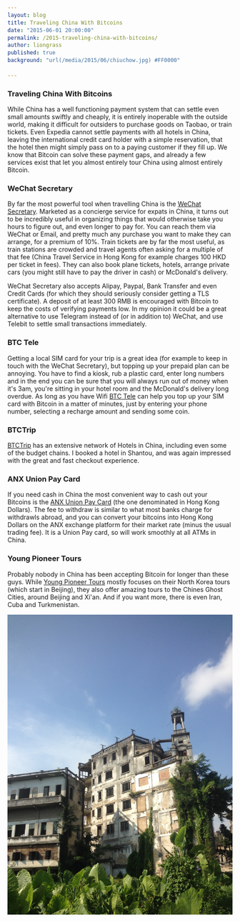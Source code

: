```yaml
---
layout: blog
title: Traveling China With Bitcoins
date: "2015-06-01 20:00:00"
permalink: /2015-traveling-china-with-bitcoins/
author: liongrass
published: true
background: "url(/media/2015/06/chiuchow.jpg) #FF0000"

---
```


### Traveling China With Bitcoins

While China has a well functioning payment system that can settle even small amounts swiftly and cheaply, it is entirely inoperable with the outside world, making it difficult for outsiders to purchase goods on Taobao, or train tickets.
Even Expedia cannot settle payments with all hotels in China, leaving the international credit card holder with a simple reservation, that the hotel then might simply pass on to a paying customer if they fill up.
We know that Bitcoin can solve these payment gaps, and already a few services exist that let you almost entirely tour China using almost entirely Bitcoin.

### WeChat Secretary
By far the most powerful tool when travelling China is the [WeChat Secretary](http://wesecretary.com/). Marketed as a concierge service for expats in China, it turns out to be incredibly useful in organizing things that would otherwise take you hours to figure out, and even longer to pay for.
You can reach them via WeChat or Email, and pretty much any purchase you want to make they can arrange, for a premium of 10%. Train tickets are by far the most useful, as train stations are crowded and travel agents often asking for a multiple of that fee (China Travel Service in Hong Kong for example charges 100 HKD per ticket in fees).
They can also book plane tickets, hotels, arrange private cars (you might still have to pay the driver in cash) or McDonald's delivery.

WeChat Secretary also accepts Alipay, Paypal, Bank Transfer and even Credit Cards (for which they should seriously consider getting a TLS certificate). A deposit of at least 300 RMB is encouraged with Bitcoin to keep the costs of verifying payments low. In my opinion it could be a great alternative to use Telegram instead of (or in addition to) WeChat, and use Telebit to settle small transactions immediately.

### BTC Tele
Getting a local SIM card for your trip is a great idea (for example to keep in touch with the WeChat Secretary), but topping up your prepaid plan can be annoying. You have to find a kiosk, rub a plastic card, enter long numbers and in the end you can be sure that you will always run out of money when it's 3am, you're sitting in your hotel room and the McDonald's delivery long overdue.
As long as you have Wifi [BTC Tele](https://www.btctele.com/) can help you top up your SIM card with Bitcoin in a matter of minutes, just by entering your phone number, selecting a recharge amount and sending some coin.

### BTCTrip
[BTCTrip](https://btctrip.com/) has an extensive network of Hotels in China, including even some of the budget chains. I booked a hotel in Shantou, and was again impressed with the great and fast checkout experience.

### ANX Union Pay Card
If you need cash in China the most convenient way to cash out your Bitcoins is the [ANX Union Pay Card](https://anxbtc.com/pages/#/card) (the one denominated in Hong Kong Dollars). The fee to withdraw is similar to what most banks charge for withdrawls abroad, and you can convert your bitcoins into Hong Kong Dollars on the ANX exchange platform for their market rate (minus the usual trading fee). It is a Union Pay card, so will work smoothly at all ATMs in China.

### Young Pioneer Tours
Probably nobody in China has been accepting Bitcoin for longer than these guys. While [Young Pioneer Tours](http://www.youngpioneertours.com/) mostly focuses on their North Korea tours (which start in Beijing), they also offer amazing tours to the Chines Ghost Cities, around Beijing and Xi'an. And if you want more, there is even Iran, Cuba and Turkmenistan.

![](/media/2015/06/shantou.jpg)



